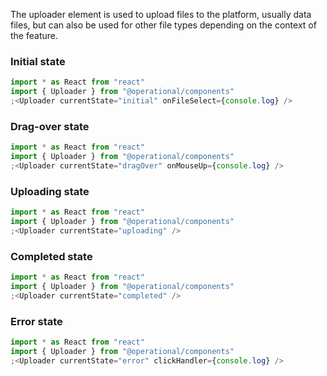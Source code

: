 The uploader element is used to upload files to the platform, usually data files, but can also be used for other file types depending on the context of the feature.

### Initial state

```jsx
import * as React from "react"
import { Uploader } from "@operational/components"
;<Uploader currentState="initial" onFileSelect={console.log} />
```

### Drag-over state

```jsx
import * as React from "react"
import { Uploader } from "@operational/components"
;<Uploader currentState="dragOver" onMouseUp={console.log} />
```

### Uploading state

```jsx
import * as React from "react"
import { Uploader } from "@operational/components"
;<Uploader currentState="uploading" />
```

### Completed state

```jsx
import * as React from "react"
import { Uploader } from "@operational/components"
;<Uploader currentState="completed" />
```

### Error state

```jsx
import * as React from "react"
import { Uploader } from "@operational/components"
;<Uploader currentState="error" clickHandler={console.log} />
```
